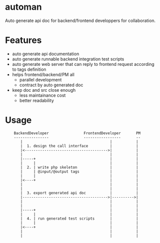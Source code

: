 automan
=======

Auto generate api doc for backend/frontend developpers for collaboration.

Features
========

*   auto generate api documentation
*   auto generate runnable backend integration test scripts
*   auto generate web server that can reply to frontend request according to tags definition
*   helps frontend/backend/PM all
    - parallel development
    - contract by auto generated doc
*   keep doc and src close enough
    - less maintainance cost
    - better readability


Usage
=====

        BackendDeveloper                FrontendDeveloper       PM
        ----------------                -----------------       --
           |                                        |           |
           |  1. design the call interface          |           |
           |<-------------------------------------->|           |
           |                                        |           |
           |-----+                                  |           |
           |     |                                  |           |
           |  2. | write php skeleton               |           |
           |     | @input/@output tags              |           |
           |     |                                  |           |
           |<----+                                  |           |
           |                                        |           |
           |                                        |           |
           |  3. export generated api doc           |           |
           |--------------------------------------->|---------->|
           |                                        |           |
           |                                        |           |
           |-----+                                  |           |
           |     |                                  |           |
           |  4. | run generated test scripts       |           |
           |     |                                  |           |
           |<----+                                  |           |
           |                                        |           |
           |                                        |           |


